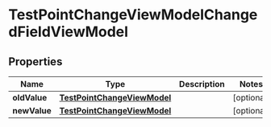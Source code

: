 
# TestPointChangeViewModelChangedFieldViewModel

## Properties
| Name | Type | Description | Notes |
| ------------ | ------------- | ------------- | ------------- |
| **oldValue** | [**TestPointChangeViewModel**](TestPointChangeViewModel.md) |  |  [optional] |
| **newValue** | [**TestPointChangeViewModel**](TestPointChangeViewModel.md) |  |  [optional] |



